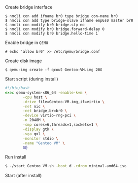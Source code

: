 Create bridge interface

```console
$ nmcli con add ifname br0 type bridge con-name br0
$ nmcli con add type bridge-slave ifname enp6s0 master br0
$ nmcli con modify br0 bridge.stp no
$ nmcli con modify br0 bridge.forward-delay 0
$ nmcli con modify br0 bridge.hello-time 1
```

Enable bridge in `QEMU`

```console
# echo 'allow br0' >> /etc/qemu/bridge.conf
```

Create disk image

```console
$ qemu-img create -f qcow2 Gentoo-VM.img 20G
```

Start script (during install)

```bash
#!/bin/bash
exec qemu-system-x86_64 -enable-kvm \
        -cpu host \
        -drive file=Gentoo-VM.img,if=virtio \
        -net nic \
        -net bridge,br=br0 \
        -device virtio-rng-pci \
        -m 2048M \
        -smp cores=6,threads=1,sockets=1 \
        -display gtk \
        -vga qxl \
        -monitor stdio \
        -name "Gentoo VM" \
        $@
```

Run install

```bash
$ ./start_Gentoo_VM.sh -boot d -cdrom minimal-amd64.iso
```

Start (after install)